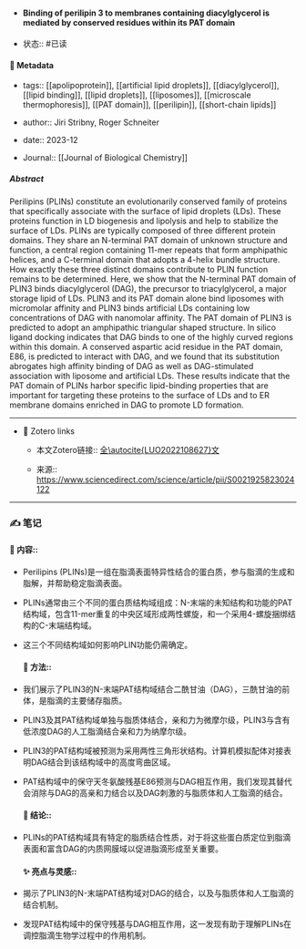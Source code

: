 - #### Binding of perilipin 3 to membranes containing diacylglycerol is mediated by conserved residues within its PAT domain

- 状态:: #已读

#### 🔢 Metadata

  - tags:: [[apolipoprotein]], [[artificial lipid droplets]], [[diacylglycerol]], [[lipid binding]], [[lipid droplets]], [[liposomes]], [[microscale thermophoresis]], [[PAT domain]], [[perilipin]], [[short-chain lipids]]

  - author:: Jiri Stribny, Roger Schneiter

  - date:: 2023-12

  - Journal:: [[Journal of Biological Chemistry]]

##### Abstract
Perilipins (PLINs) constitute an evolutionarily conserved family of proteins that specifically associate with the surface of lipid droplets (LDs). These proteins function in LD biogenesis and lipolysis and help to stabilize the surface of LDs. PLINs are typically composed of three different protein domains. They share an N-terminal PAT domain of unknown structure and function, a central region containing 11-mer repeats that form amphipathic helices, and a C-terminal domain that adopts a 4-helix bundle structure. How exactly these three distinct domains contribute to PLIN function remains to be determined. Here, we show that the N-terminal PAT domain of PLIN3 binds diacylglycerol (DAG), the precursor to triacylglycerol, a major storage lipid of LDs. PLIN3 and its PAT domain alone bind liposomes with micromolar affinity and PLIN3 binds artificial LDs containing low concentrations of DAG with nanomolar affinity. The PAT domain of PLIN3 is predicted to adopt an amphipathic triangular shaped structure. In silico ligand docking indicates that DAG binds to one of the highly curved regions within this domain. A conserved aspartic acid residue in the PAT domain, E86, is predicted to interact with DAG, and we found that its substitution abrogates high affinity binding of DAG as well as DAG-stimulated association with liposome and artificial LDs. These results indicate that the PAT domain of PLINs harbor specific lipid-binding properties that are important for targeting these proteins to the surface of LDs and to ER membrane domains enriched in DAG to promote LD formation.

---
- 🔗 Zotero links 

  - 本文Zotero链接:: [全\autocite{LUO2022108627}文](zotero://select/library/items/PQCC54UK)

  - 来源:: https://www.sciencedirect.com/science/article/pii/S0021925823024122

---

### ✍️ 笔记

  #### 📖 内容:: 
  -  Perilipins (PLINs)是一组在脂滴表面特异性结合的蛋白质，参与脂滴的生成和脂解，并帮助稳定脂滴表面。
- PLINs通常由三个不同的蛋白质结构域组成：N-末端的未知结构和功能的PAT结构域，包含11-mer重复的中央区域形成两性螺旋，和一个采用4-螺旋捆绑结构的C-末端结构域。
- 这三个不同结构域如何影响PLIN功能仍需确定。
  
  #### 🧫 方法:: 
- 我们展示了PLIN3的N-末端PAT结构域结合二酰甘油（DAG），三酰甘油的前体，是脂滴的主要储存脂质。
- PLIN3及其PAT结构域单独与脂质体结合，亲和力为微摩尔级，PLIN3与含有低浓度DAG的人工脂滴结合亲和力为纳摩尔级。
- PLIN3的PAT结构域被预测为采用两性三角形状结构。计算机模拟配体对接表明DAG结合到该结构域中的高度弯曲区域。
- PAT结构域中的保守天冬氨酸残基E86预测与DAG相互作用，我们发现其替代会消除与DAG的高亲和力结合以及DAG刺激的与脂质体和人工脂滴的结合。
  
  #### 💽 结论:: 
- PLINs的PAT结构域具有特定的脂质结合性质，对于将这些蛋白质定位到脂滴表面和富含DAG的内质网膜域以促进脂滴形成至关重要。

  #### ✨ 亮点与灵感:: 
- 揭示了PLIN3的N-末端PAT结构域对DAG的结合，以及与脂质体和人工脂滴的结合机制。
- 发现PAT结构域中的保守残基与DAG相互作用，这一发现有助于理解PLINs在调控脂滴生物学过程中的作用机制。
